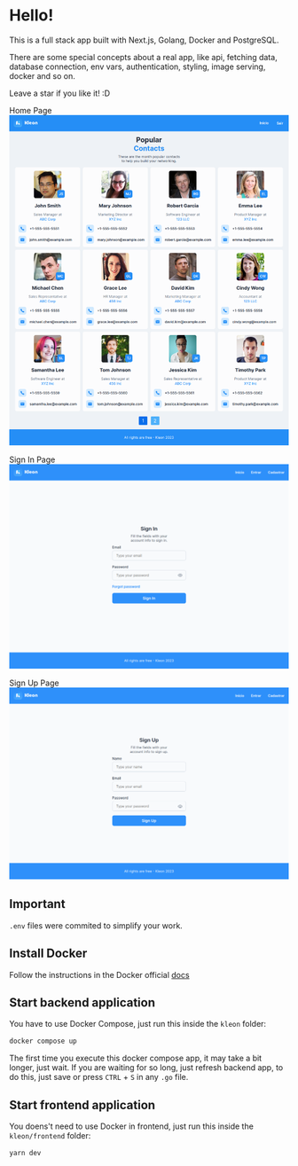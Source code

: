# Hello!

This is a full stack app built with Next.js, Golang, Docker and PostgreSQL.

There are some special concepts about a real app, like api, fetching data, database connection, env vars, authentication, styling, image serving, docker and so on.

Leave a star if you like it! :D

Home Page
![alt text](images/Home.png)

Sign In Page
![alt text](images/Sign%20in.png)

Sign Up Page
![alt text](images/Sign%20up.png)

## Important

`.env` files were commited to simplify your work.

## Install Docker

Follow the instructions in the Docker official [docs](https://docs.docker.com/engine/install/ubuntu/)

## Start backend application

You have to use Docker Compose, just run this inside the `kleon` folder:

```bash
docker compose up
```

The first time you execute this docker compose app, it may take a bit longer, just wait.
If you are waiting for so long, just refresh backend app, to do this, just save or press `CTRL` + `S` in any `.go` file.

## Start frontend application

You doens't need to use Docker in frontend, just run this inside the `kleon/frontend` folder:

```bash
yarn dev
```
